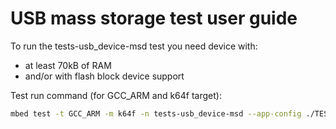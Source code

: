 # USB mass storage test user guide

To run the tests-usb_device-msd test you need device with:
- at least 70kB of RAM 
- and/or with flash block device support

Test run command (for GCC_ARM and k64f target):
```bash
mbed test -t GCC_ARM -m k64f -n tests-usb_device-msd --app-config ./TESTS/usb_device/msd/mbed_app.json
```
